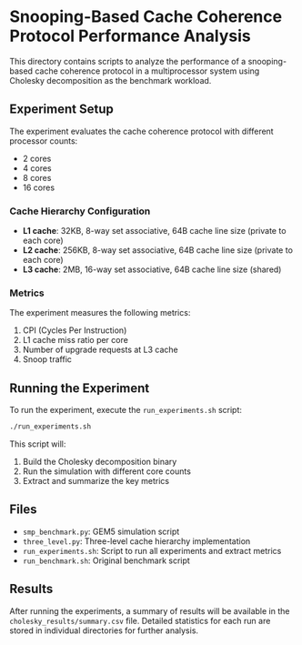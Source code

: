 # Snooping-Based Cache Coherence Protocol Performance Analysis

This directory contains scripts to analyze the performance of a snooping-based cache coherence protocol in a multiprocessor system using Cholesky decomposition as the benchmark workload.

## Experiment Setup

The experiment evaluates the cache coherence protocol with different processor counts:
- 2 cores
- 4 cores
- 8 cores
- 16 cores

### Cache Hierarchy Configuration

- **L1 cache**: 32KB, 8-way set associative, 64B cache line size (private to each core)
- **L2 cache**: 256KB, 8-way set associative, 64B cache line size (private to each core)
- **L3 cache**: 2MB, 16-way set associative, 64B cache line size (shared)

### Metrics

The experiment measures the following metrics:
1. CPI (Cycles Per Instruction)
2. L1 cache miss ratio per core
3. Number of upgrade requests at L3 cache
4. Snoop traffic

## Running the Experiment

To run the experiment, execute the `run_experiments.sh` script:

```bash
./run_experiments.sh
```

This script will:
1. Build the Cholesky decomposition binary
2. Run the simulation with different core counts
3. Extract and summarize the key metrics

## Files

- `smp_benchmark.py`: GEM5 simulation script
- `three_level.py`: Three-level cache hierarchy implementation
- `run_experiments.sh`: Script to run all experiments and extract metrics
- `run_benchmark.sh`: Original benchmark script

## Results

After running the experiments, a summary of results will be available in the `cholesky_results/summary.csv` file. Detailed statistics for each run are stored in individual directories for further analysis. 